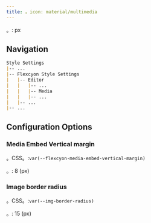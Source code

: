 ```yaml
---
title: 。icon: material/multimedia
---
```


。: px

## Navigation

```md
Style Settings
|-- ...
|-- Flexcyon Style Settings
|   |-- Editor
|   |   |-- ...
|   |   |-- Media
|   |   |-- ...
|   |-- ...
|-- ...
```

## Configuration Options

### Media Embed Vertical margin

。CSS。:`var(--flexcyon-media-embed-vertical-margin)`

。: 8 (px)

### Image border radius

。CSS。:`var(--img-border-radius)`

。: 15 (px)

